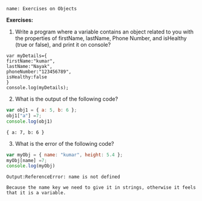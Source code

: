 ```ngMeta
name: Exercises on Objects
```

**Exercises:**

1. Write a program where a variable contains an object related to you with the properties of firstName, lastName, Phone Number, and isHealthy (true or false), and print it on console? 

```solution
var myDetails={
firstName:"kumar",
lastName:"Nayak",
phoneNumber:"123456789",
isHealthy:false
}
console.log(myDetails);
```
 
2. What is the output of the following code?

```javascript
var obj1 = { a: 5, b: 6 };
obj1["a"] =7;
console.log(obj1)     
```

```solution
{ a: 7, b: 6 }
```

3. What is the error of the following code?

```javascript
var myObj = { name: "kumar", height: 5.4 };
myObj[name] =7;
console.log(myObj)
```
```solution
Output:ReferenceError: name is not defined

Because the name key we need to give it in strings, otherwise it feels that it is a variable.
```